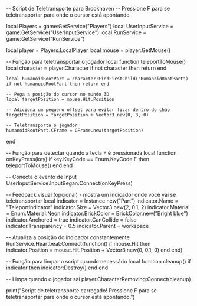 -- Script de Teletransporte para Brookhaven
-- Pressione F para se teletransportar para onde o cursor está apontando

local Players = game:GetService("Players")
local UserInputService = game:GetService("UserInputService")
local RunService = game:GetService("RunService")

local player = Players.LocalPlayer
local mouse = player:GetMouse()

-- Função para teletransportar o jogador
local function teleportToMouse()
    local character = player.Character
    if not character then return end
    
    local humanoidRootPart = character:FindFirstChild("HumanoidRootPart")
    if not humanoidRootPart then return end
    
    -- Pega a posição do cursor no mundo 3D
    local targetPosition = mouse.Hit.Position
    
    -- Adiciona um pequeno offset para evitar ficar dentro do chão
    targetPosition = targetPosition + Vector3.new(0, 3, 0)
    
    -- Teletransporta o jogador
    humanoidRootPart.CFrame = CFrame.new(targetPosition)
end

-- Função para detectar quando a tecla F é pressionada
local function onKeyPress(key)
    if key.KeyCode == Enum.KeyCode.F then
        teleportToMouse()
    end
end

-- Conecta o evento de input
UserInputService.InputBegan:Connect(onKeyPress)

-- Feedback visual (opcional) - mostra um indicador onde você vai se teletransportar
local indicator = Instance.new("Part")
indicator.Name = "TeleportIndicator"
indicator.Size = Vector3.new(2, 0.1, 2)
indicator.Material = Enum.Material.Neon
indicator.BrickColor = BrickColor.new("Bright blue")
indicator.Anchored = true
indicator.CanCollide = false
indicator.Transparency = 0.5
indicator.Parent = workspace

-- Atualiza a posição do indicador constantemente
RunService.Heartbeat:Connect(function()
    if mouse.Hit then
        indicator.Position = mouse.Hit.Position + Vector3.new(0, 0.1, 0)
    end
end)

-- Função para limpar o script quando necessário
local function cleanup()
    if indicator then
        indicator:Destroy()
    end
end

-- Limpa quando o jogador sai
player.CharacterRemoving:Connect(cleanup)

print("Script de teletransporte carregado! Pressione F para se teletransportar para onde o cursor está apontando.")
